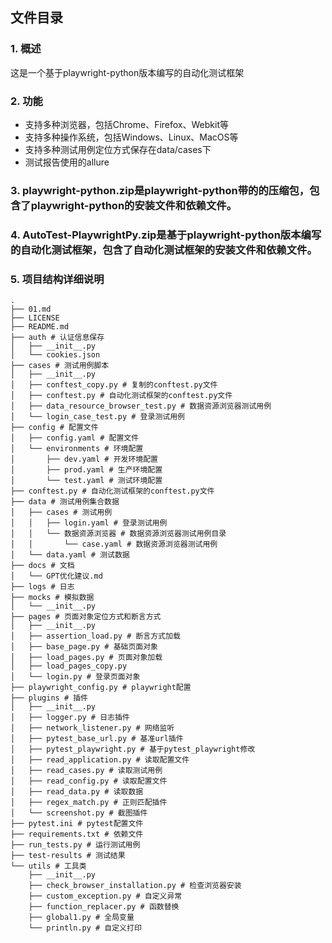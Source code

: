 ## 文件目录

### 1. 概述

这是一个基于playwright-python版本编写的自动化测试框架

### 2. 功能

* 支持多种浏览器，包括Chrome、Firefox、Webkit等
* 支持多种操作系统，包括Windows、Linux、MacOS等
* 支持多种测试用例定位方式保存在data/cases下
* 测试报告使用的allure

### 3. playwright-python.zip是playwright-python带的的压缩包，包含了playwright-python的安装文件和依赖文件。

### 4. AutoTest-PlaywrightPy.zip是基于playwright-python版本编写的自动化测试框架，包含了自动化测试框架的安装文件和依赖文件。

### 5. 项目结构详细说明

```
.
├── 01.md
├── LICENSE
├── README.md
├── auth # 认证信息保存
│   ├── __init__.py
│   └── cookies.json
├── cases # 测试用例脚本
│   ├── __init__.py
│   ├── conftest_copy.py # 复制的conftest.py文件
│   ├── conftest.py # 自动化测试框架的conftest.py文件
│   ├── data_resource_browser_test.py # 数据资源浏览器测试用例
│   └── login_case_test.py # 登录测试用例
├── config # 配置文件
│   ├── config.yaml # 配置文件
│   └── environments # 环境配置
│       ├── dev.yaml # 开发环境配置
│       ├── prod.yaml # 生产环境配置
│       └── test.yaml # 测试环境配置
├── conftest.py # 自动化测试框架的conftest.py文件
├── data # 测试用例集合数据
│   ├── cases # 测试用例
│   │   ├── login.yaml # 登录测试用例
│   │   └── 数据资源浏览器 # 数据资源浏览器测试用例目录
│   │       └── case.yaml # 数据资源浏览器测试用例
│   └── data.yaml # 测试数据
├── docs # 文档
│   └── GPT优化建议.md 
├── logs # 日志
├── mocks # 模拟数据
│   └── __init__.py
├── pages # 页面对象定位方式和断言方式
│   ├── __init__.py
│   ├── assertion_load.py # 断言方式加载
│   ├── base_page.py # 基础页面对象
│   ├── load_pages.py # 页面对象加载
│   ├── load_pages_copy.py
│   └── login.py # 登录页面对象
├── playwright_config.py # playwright配置
├── plugins # 插件
│   ├── __init__.py
│   ├── logger.py # 日志插件
│   ├── network_listener.py # 网络监听
│   ├── pytest_base_url.py # 基准url插件
│   ├── pytest_playwright.py # 基于pytest_playwright修改
│   ├── read_application.py # 读取配置文件
│   ├── read_cases.py # 读取测试用例
│   ├── read_config.py # 读取配置文件
│   ├── read_data.py # 读取数据
│   ├── regex_match.py # 正则匹配插件
│   └── screenshot.py # 截图插件
├── pytest.ini # pytest配置文件
├── requirements.txt # 依赖文件
├── run_tests.py # 运行测试用例
├── test-results # 测试结果
└── utils # 工具类
    ├── __init__.py
    ├── check_browser_installation.py # 检查浏览器安装
    ├── custom_exception.py # 自定义异常
    ├── function_replacer.py # 函数替换
    ├── global1.py # 全局变量
    └── println.py # 自定义打印
```


